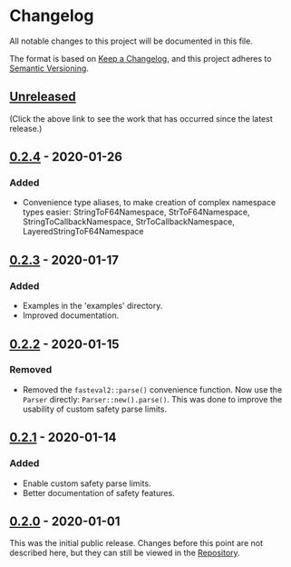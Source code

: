 # Changelog
All notable changes to this project will be documented in this file.

The format is based on [Keep a Changelog](https://keepachangelog.com/en/1.0.0/),
and this project adheres to [Semantic Versioning](https://semver.org/spec/v2.0.0.html).

## [Unreleased]
(Click the above link to see the work that has occurred since the latest release.)

## [0.2.4] - 2020-01-26
### Added
- Convenience type aliases, to make creation of complex namespace types easier: StringToF64Namespace, StrToF64Namespace, StringToCallbackNamespace, StrToCallbackNamespace, LayeredStringToF64Namespace

## [0.2.3] - 2020-01-17
### Added
- Examples in the 'examples' directory.
- Improved documentation.

## [0.2.2] - 2020-01-15
### Removed
- Removed the `fasteval2::parse()` convenience function.  Now use the `Parser`
  directly: `Parser::new().parse()`.  This was done to improve the usability of
  custom safety parse limits.

## [0.2.1] - 2020-01-14
### Added
- Enable custom safety parse limits.
- Better documentation of safety features.

## [0.2.0] - 2020-01-01
This was the initial public release.  Changes before this point are not
described here, but they can still be viewed in the [Repository].

[Unreleased]: https://github.com/likebike/fasteval/compare/0.2.4...HEAD
[0.2.4]: https://github.com/likebike/fasteval/compare/0.2.3...0.2.4
[0.2.3]: https://github.com/likebike/fasteval/compare/0.2.2...0.2.3
[0.2.2]: https://github.com/likebike/fasteval/compare/0.2.1...0.2.2
[0.2.1]: https://github.com/likebike/fasteval/compare/0.2.0...0.2.1
[0.2.0]: https://github.com/likebike/fasteval/releases/tag/0.2.0
[Repository]: https://github.com/likebike/fasteval

